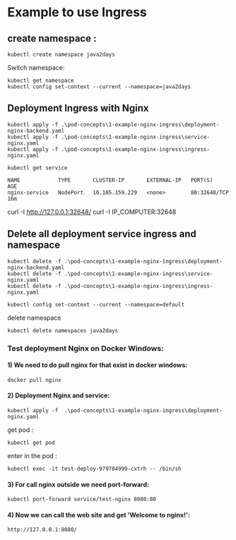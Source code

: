 
# Example to use Ingress

## create namespace :
```
kubectl create namespace java2days
```

Switch namespace:
```
kubectl get namespace
kubectl config set-context --current --namespace=java2days
```
## Deployment Ingress with Nginx
```
kubectl apply -f .\pod-concepts\1-example-nginx-ingress\deployment-nginx-backend.yaml
kubectl apply -f .\pod-concepts\1-example-nginx-ingress\service-nginx.yaml
kubectl apply -f .\pod-concepts\1-example-nginx-ingress\ingress-nginx.yaml
```
```
kubectl get service 
```
```
NAME            TYPE       CLUSTER-IP       EXTERNAL-IP   PORT(S)        AGE
nginx-service   NodePort   10.105.159.229   <none>        80:32648/TCP   16m
```
curl -I http://127.0.0.1:32648/
curl -I IP_COMPUTER:32648

## Delete all deployment service ingress and namespace

```
kubectl delete -f .\pod-concepts\1-example-nginx-ingress\deployment-nginx-backend.yaml
kubectl delete -f .\pod-concepts\1-example-nginx-ingress\service-nginx.yaml
kubectl delete -f .\pod-concepts\1-example-nginx-ingress\ingress-nginx.yaml
```

```
kubectl config set-context --current --namespace=default
```
delete namespace
```
kubectl delete namespaces java2days 
```


### Test deployment Nginx on Docker Windows:

#### 1) We need to do pull nginx for that exist in docker windows:
```
docker pull nginx
```
#### 2) Deployment Nginx and service:
```
kubectl apply -f  .\pod-concepts\1-example-nginx-ingress\deployment-nginx.yaml
```

get pod :
```
kubectl get pod
```

enter in the pod :
```
kubectl exec -it test-deploy-979784999-cxtrh -- /bin/sh
```
#### 3) For call nginx outside we need port-forward:
```
kubectl port-forward service/test-nginx 8080:80
```

#### 4) Now we can call the web site and get 'Welcome to nginx!':
```
http://127.0.0.1:8080/
```
